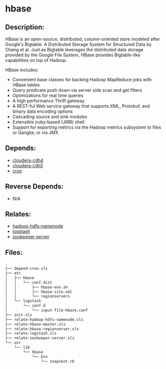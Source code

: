 # hbase

## Description:

HBase is an open-source, distributed, column-oriented store modeled after
Google's Bigtable: A Distributed Storage System for Structured Data by Chang et
al. Just as Bigtable leverages the distributed data storage provided by the
Google File System, HBase provides Bigtable-like capabilities on top of Hadoop.

HBase includes:

 * Convenient base classes for backing Hadoop MapReduce jobs with HBase tables
 * Query predicate push down via server side scan and get filters
 * Optimizations for real time queries
 * A high performance Thrift gateway
 * A REST-ful Web service gateway that supports XML, Protobuf, and binary data
   encoding options
 * Cascading source and sink modules
 * Extensible jruby-based (JIRB) shell
 * Support for exporting metrics via the Hadoop metrics subsystem to files or
   Ganglia; or via JMX

## Depends:

  -  [cloudera-cdh4](/salt/cloudera-cdh4)
  -  [cloudera-cdh5](/salt/cloudera-cdh5)
  -  [cron](/salt/cron)

## Reverse Depends:

  -  N/A

## Relates:

  -  [hadoop-hdfs-namenode](/salt/hadoop-hdfs-namenode)
  -  [logstash](/salt/logstash)
  -  [zookeeper-server](/salt/zookeeper-server)

## Files:

```bash
.
├── depend-cron.sls
├── etc
│   ├── hbase
│   │   └── conf.dist
│   │       ├── hbase-env.sh
│   │       ├── hbase-site.xml
│   │       └── regionservers
│   └── logstash
│       └── conf.d
│           └── input-file-hbase.conf
├── init.sls
├── relate-hadoop-hdfs-namenode.sls
├── relate-hbase-master.sls
├── relate-hbase-regionserver.sls
├── relate-logstash.sls
├── relate-zookeeper-server.sls
└── usr
    └── lib
        └── hbase
            └── bin
                └── snapshot.rb
```
